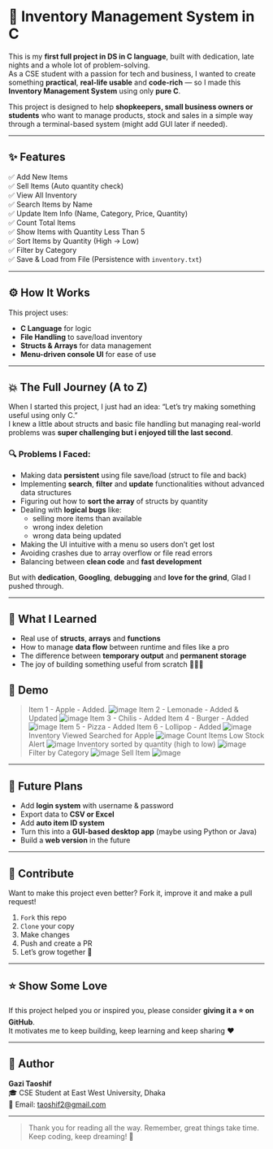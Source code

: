 # 🧮 Inventory Management System in C

This is my **first full project in DS in C language**, built with dedication, late nights and a whole lot of problem-solving.  
As a CSE student with a passion for tech and business, I wanted to create something **practical**, **real-life usable** and **code-rich** — so I made this **Inventory Management System** using only **pure C**.

This project is designed to help **shopkeepers, small business owners or students** who want to manage products, stock and sales in a simple way through a terminal-based system (might add GUI later if needed).

---

## ✨ Features

✅ Add New Items  
✅ Sell Items (Auto quantity check)  
✅ View All Inventory  
✅ Search Items by Name  
✅ Update Item Info (Name, Category, Price, Quantity)  
✅ Count Total Items  
✅ Show Items with Quantity Less Than 5  
✅ Sort Items by Quantity (High → Low)  
✅ Filter by Category  
✅ Save & Load from File (Persistence with `inventory.txt`)  

---

## ⚙️ How It Works

This project uses:
- **C Language** for logic  
- **File Handling** to save/load inventory  
- **Structs & Arrays** for data management  
- **Menu-driven console UI** for ease of use  

---

## 💥 The Full Journey (A to Z)

When I started this project, I just had an idea: “Let’s try making something useful using only C.”  
I knew a little about structs and basic file handling but managing real-world problems was **super challenging but i enjoyed till the last second**.

### 🔍 Problems I Faced:

- Making data **persistent** using file save/load (struct to file and back)
- Implementing **search**, **filter** and **update** functionalities without advanced data structures
- Figuring out how to **sort the array** of structs by quantity
- Dealing with **logical bugs** like:
  - selling more items than available
  - wrong index deletion
  - wrong data being updated
- Making the UI intuitive with a menu so users don’t get lost
- Avoiding crashes due to array overflow or file read errors
- Balancing between **clean code** and **fast development**

But with **dedication**, **Googling**, **debugging** and **love for the grind**, Glad I pushed through.

---

## 🧠 What I Learned

- Real use of **structs**, **arrays** and **functions**
- How to manage **data flow** between runtime and files like a pro
- The difference between **temporary output** and **permanent storage**
- The joy of building something useful from scratch 🧑‍💻🔥


## 📸 Demo 
> Item 1 - Apple - Added. 
![image](https://github.com/user-attachments/assets/8addfcbf-93fe-45c2-8756-8ef3b5c18525)
> Item 2 - Lemonade - Added & Updated
![image](https://github.com/user-attachments/assets/2fdb0f87-669a-4675-a1d4-d9d04f2cc17b)
> Item 3 - Chilis - Added
> Item 4 - Burger - Added
![image](https://github.com/user-attachments/assets/d3ffe188-6b7a-46e4-ad35-3df8197258cd)
> Item 5 - Pizza - Added
> Item 6 - Lollipop - Added
![image](https://github.com/user-attachments/assets/d5b30d5b-aca5-4776-bf52-9faaaa364f92)
> Inventory Viewed
> Searched for Apple
![image](https://github.com/user-attachments/assets/ac462e97-c4e2-4bd7-9a61-eb82e3b68d51)
> Count Items
> Low Stock Alert
![image](https://github.com/user-attachments/assets/ea70609c-4399-4870-9d59-99ba6a52f103)
> Inventory sorted by quantity (high to low)
![image](https://github.com/user-attachments/assets/40a32565-52f7-463d-a5f0-08bb0ec90867)
> Filter by Category
![image](https://github.com/user-attachments/assets/d3e5e146-53a8-4bdb-b3ea-21c0b483880a)
> Sell Item
![image](https://github.com/user-attachments/assets/f3c1fa2d-b37c-4418-8816-a3c380268481)
---

## 🔮 Future Plans

- Add **login system** with username & password  
- Export data to **CSV or Excel**  
- Add **auto item ID system**  
- Turn this into a **GUI-based desktop app** (maybe using Python or Java)  
- Build a **web version** in the future

---

## 🤝 Contribute

Want to make this project even better? Fork it, improve it and make a pull request!

1. `Fork` this repo  
2. `Clone` your copy  
3. Make changes  
4. Push and create a PR  
5. Let’s grow together 🌱

---

## ⭐ Show Some Love

If this project helped you or inspired you, please consider **giving it a ⭐ on GitHub**.  
It motivates me to keep building, keep learning and keep sharing ❤️

---

## 👤 Author

**Gazi Taoshif**  
🎓 CSE Student at East West University, Dhaka  
📧 Email: taoshif2@gmail.com  

---

> Thank you for reading all the way. Remember, great things take time. Keep coding, keep dreaming! 🌟  
